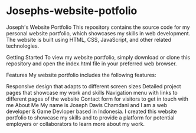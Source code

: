 # Josephs-website-potfolio
Joseph's Website Portfolio
This repository contains the source code for my personal website portfolio, which showcases my skills in web development. The website is built using HTML, CSS, JavaScript, and other related technologies.

Getting Started
To view my website portfolio, simply download or clone this repository and open the index.html file in your preferred web browser.

Features
My website portfolio includes the following features:

Responsive design that adapts to different screen sizes
Detailed project pages that showcase my work and skills
Navigation menu with links to different pages of the website
Contact form for visitors to get in touch with me
About Me
My name is Joseph Davis Chamdani and I am a web developer & Game Devloper based in Indonesia. I created this website portfolio to showcase my skills and to provide a platform for potential employers or collaborators to learn more about my work.
